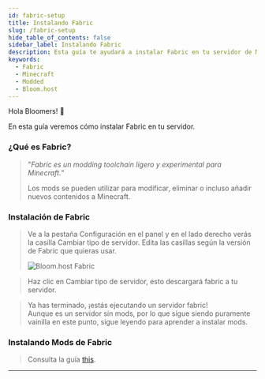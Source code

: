 ```yaml
---
id: fabric-setup
title: Instalando Fabric
slug: /fabric-setup
hide_table_of_contents: false
sidebar_label: Instalando Fabric
description: Esta guía te ayudará a instalar Fabric en tu servidor de Minecraft
keywords:
  - Fabric
  - Minecraft
  - Modded
  - Bloom.host
---
```


Hola Bloomers! 👋

En esta guía veremos cómo instalar Fabric en tu servidor.

### ¿Qué es Fabric?
> "*Fabric es un modding toolchain ligero y experimental para Minecraft.*"
>
> Los mods se pueden utilizar para modificar, eliminar o incluso añadir nuevos contenidos a Minecraft.


### Instalación de Fabric
> Ve a la pestaña Configuración en el panel y en el lado derecho verás la casilla Cambiar tipo de servidor.
> Edita las casillas según la versión de Fabric que quieras usar.
>
> ![Bloom.host Fabric](/plugins_and_modifications/fabric_setup/FabricInstaller.png)

> Haz clic en Cambiar tipo de servidor, esto descargará fabric a tu servidor.

> Ya has terminado, ¡estás ejecutando un servidor fabric!  
> Aunque es un servidor sin mods, por lo que sigue siendo puramente vainilla en este punto, sigue leyendo para aprender a instalar mods.

### Instalando Mods de Fabric
>
> Consulta la guía [this](mods-install.md).

---
